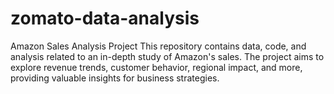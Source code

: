 # zomato-data-analysis
Amazon Sales Analysis Project  This repository contains data, code, and analysis related to an in-depth study of Amazon's sales. The project aims to explore revenue trends, customer behavior, regional impact, and more, providing valuable insights for business strategies.
